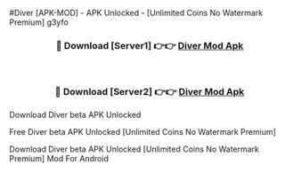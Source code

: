 #Diver [APK-MOD] - APK Unlocked - [Unlimited Coins No Watermark Premium] g3yfo



<div align="center">

<h3>🔴 Download [Server1] 👉👉 <a href="https://momento.my/?title=Diver">Diver Mod Apk</a></h3><br>

<h3>🔴 Download [Server2] 👉👉 <a href="https://momento.my/?title=Diver">Diver Mod Apk</a></h3>
</div>



Download Diver beta APK Unlocked

Free Diver beta APK Unlocked [Unlimited Coins No Watermark Premium]

Download Diver beta APK Unlocked [Unlimited Coins No Watermark Premium] Mod For Android
